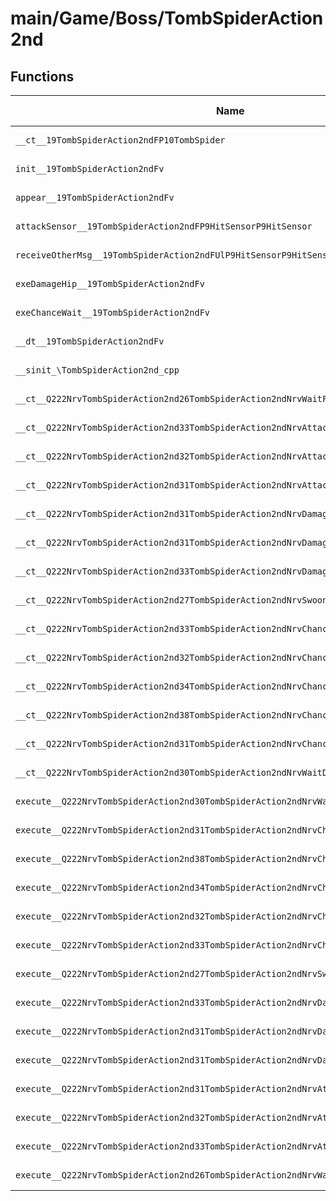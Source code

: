 # main/Game/Boss/TombSpiderAction2nd

## Functions

| Name | Address | Match % |
|------|---------|---------|
| `__ct__19TombSpiderAction2ndFP10TombSpider` | `0x80080ACC` | :x: (0.0%) |
| `init__19TombSpiderAction2ndFv` | `0x80080B10` | :x: (0.0%) |
| `appear__19TombSpiderAction2ndFv` | `0x80080B88` | :x: (0.0%) |
| `attackSensor__19TombSpiderAction2ndFP9HitSensorP9HitSensor` | `0x80080BC4` | :x: (0.0%) |
| `receiveOtherMsg__19TombSpiderAction2ndFUlP9HitSensorP9HitSensor` | `0x80080C60` | :x: (0.0%) |
| `exeDamageHip__19TombSpiderAction2ndFv` | `0x80080DF4` | :x: (0.0%) |
| `exeChanceWait__19TombSpiderAction2ndFv` | `0x80080E54` | :x: (0.0%) |
| `__dt__19TombSpiderAction2ndFv` | `0x80080EB8` | :x: (0.0%) |
| `__sinit_\TombSpiderAction2nd_cpp` | `0x80080F10` | :x: (0.0%) |
| `__ct__Q222NrvTombSpiderAction2nd26TombSpiderAction2ndNrvWaitFv` | `0x80080F9C` | :x: (0.0%) |
| `__ct__Q222NrvTombSpiderAction2nd33TombSpiderAction2ndNrvAttackStartFv` | `0x80080FAC` | :x: (0.0%) |
| `__ct__Q222NrvTombSpiderAction2nd32TombSpiderAction2ndNrvAttackLoopFv` | `0x80080FBC` | :x: (0.0%) |
| `__ct__Q222NrvTombSpiderAction2nd31TombSpiderAction2ndNrvAttackEndFv` | `0x80080FCC` | :x: (0.0%) |
| `__ct__Q222NrvTombSpiderAction2nd31TombSpiderAction2ndNrvDamageEyeFv` | `0x80080FDC` | :x: (0.0%) |
| `__ct__Q222NrvTombSpiderAction2nd31TombSpiderAction2ndNrvDamageHipFv` | `0x80080FEC` | :x: (0.0%) |
| `__ct__Q222NrvTombSpiderAction2nd33TombSpiderAction2ndNrvDamageGlandFv` | `0x80080FFC` | :x: (0.0%) |
| `__ct__Q222NrvTombSpiderAction2nd27TombSpiderAction2ndNrvSwoonFv` | `0x8008100C` | :x: (0.0%) |
| `__ct__Q222NrvTombSpiderAction2nd33TombSpiderAction2ndNrvChanceStartFv` | `0x8008101C` | :x: (0.0%) |
| `__ct__Q222NrvTombSpiderAction2nd32TombSpiderAction2ndNrvChanceWaitFv` | `0x8008102C` | :x: (0.0%) |
| `__ct__Q222NrvTombSpiderAction2nd34TombSpiderAction2ndNrvChanceDamageFv` | `0x8008103C` | :x: (0.0%) |
| `__ct__Q222NrvTombSpiderAction2nd38TombSpiderAction2ndNrvChanceDamageLastFv` | `0x8008104C` | :x: (0.0%) |
| `__ct__Q222NrvTombSpiderAction2nd31TombSpiderAction2ndNrvChanceEndFv` | `0x8008105C` | :x: (0.0%) |
| `__ct__Q222NrvTombSpiderAction2nd30TombSpiderAction2ndNrvWaitDemoFv` | `0x8008106C` | :x: (0.0%) |
| `execute__Q222NrvTombSpiderAction2nd30TombSpiderAction2ndNrvWaitDemoCFP5Spine` | `0x8008107C` | :x: (0.0%) |
| `execute__Q222NrvTombSpiderAction2nd31TombSpiderAction2ndNrvChanceEndCFP5Spine` | `0x80081080` | :x: (0.0%) |
| `execute__Q222NrvTombSpiderAction2nd38TombSpiderAction2ndNrvChanceDamageLastCFP5Spine` | `0x800810C4` | :x: (0.0%) |
| `execute__Q222NrvTombSpiderAction2nd34TombSpiderAction2ndNrvChanceDamageCFP5Spine` | `0x80081114` | :x: (0.0%) |
| `execute__Q222NrvTombSpiderAction2nd32TombSpiderAction2ndNrvChanceWaitCFP5Spine` | `0x80081158` | :x: (0.0%) |
| `execute__Q222NrvTombSpiderAction2nd33TombSpiderAction2ndNrvChanceStartCFP5Spine` | `0x80081160` | :x: (0.0%) |
| `execute__Q222NrvTombSpiderAction2nd27TombSpiderAction2ndNrvSwoonCFP5Spine` | `0x800811A4` | :x: (0.0%) |
| `execute__Q222NrvTombSpiderAction2nd33TombSpiderAction2ndNrvDamageGlandCFP5Spine` | `0x800811B0` | :x: (0.0%) |
| `execute__Q222NrvTombSpiderAction2nd31TombSpiderAction2ndNrvDamageHipCFP5Spine` | `0x800811F4` | :x: (0.0%) |
| `execute__Q222NrvTombSpiderAction2nd31TombSpiderAction2ndNrvDamageEyeCFP5Spine` | `0x800811FC` | :x: (0.0%) |
| `execute__Q222NrvTombSpiderAction2nd31TombSpiderAction2ndNrvAttackEndCFP5Spine` | `0x80081240` | :x: (0.0%) |
| `execute__Q222NrvTombSpiderAction2nd32TombSpiderAction2ndNrvAttackLoopCFP5Spine` | `0x80081284` | :x: (0.0%) |
| `execute__Q222NrvTombSpiderAction2nd33TombSpiderAction2ndNrvAttackStartCFP5Spine` | `0x800812D8` | :x: (0.0%) |
| `execute__Q222NrvTombSpiderAction2nd26TombSpiderAction2ndNrvWaitCFP5Spine` | `0x8008131C` | :x: (0.0%) |